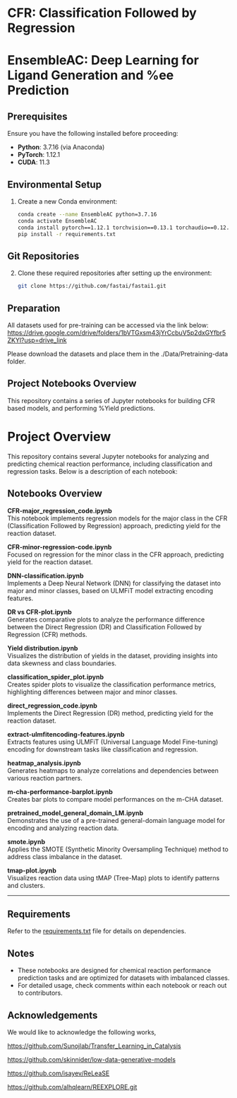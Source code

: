 # CFR: Classification Followed by Regression

# EnsembleAC: Deep Learning for Ligand Generation and %ee Prediction

## Prerequisites
Ensure you have the following installed before proceeding:
- **Python**: 3.7.16 (via Anaconda)
- **PyTorch**: 1.12.1
- **CUDA**: 11.3

## Environmental Setup
1. Create a new Conda environment:
   ```bash
   conda create --name EnsembleAC python=3.7.16
   conda activate EnsembleAC
   conda install pytorch==1.12.1 torchvision==0.13.1 torchaudio==0.12.1 cudatoolkit=11.3 -c pytorch
   pip install -r requirements.txt

## Git Repositories
2. Clone these required repositories after setting up the environment:
   ```bash
   git clone https://github.com/fastai/fastai1.git

## Preparation
All datasets used for pre-training can be accessed via the link below:
https://drive.google.com/drive/folders/1bVTGxsm43jYrCcbuV5p2dxGYfbr5ZKYl?usp=drive_link

Please download the datasets and place them in the ./Data/Pretraining-data folder.

## Project Notebooks Overview
This repository contains a series of Jupyter notebooks for building CFR based models, and performing %Yield predictions.
# Project Overview

This repository contains several Jupyter notebooks for analyzing and predicting chemical reaction performance, including classification and regression tasks. Below is a description of each notebook:

## Notebooks Overview

**CFR-major_regression_code.ipynb**  
   This notebook implements regression models for the major class in the CFR (Classification Followed by Regression) approach, predicting yield for the reaction dataset.
   
 **CFR-minor-regression-code.ipynb**  
   Focused on regression for the minor class in the CFR approach, predicting yield for the reaction dataset.

**DNN-classification.ipynb**  
   Implements a Deep Neural Network (DNN) for classifying the dataset into major and minor classes, based on ULMFiT model extracting encoding features.

 **DR vs CFR-plot.ipynb**  
   Generates comparative plots to analyze the performance difference between the Direct Regression (DR) and Classification Followed by Regression (CFR) methods.

**Yield distribution.ipynb**  
   Visualizes the distribution of yields in the dataset, providing insights into data skewness and class boundaries.

**classification_spider_plot.ipynb**  
   Creates spider plots to visualize the classification performance metrics, highlighting differences between major and minor classes.

**direct_regression_code.ipynb**  
   Implements the Direct Regression (DR) method, predicting yield for the reaction dataset.

**extract-ulmfitencoding-features.ipynb**  
   Extracts features using ULMFiT (Universal Language Model Fine-tuning) encoding for downstream tasks like classification and regression.

**heatmap_analysis.ipynb**  
   Generates heatmaps to analyze correlations and dependencies between various reaction partners.

**m-cha-performance-barplot.ipynb**  
    Creates bar plots to compare model performances on the m-CHA dataset.

**pretrained_model_general_domain_LM.ipynb**  
    Demonstrates the use of a pre-trained general-domain language model for encoding and analyzing reaction data.

**smote.ipynb**  
    Applies the SMOTE (Synthetic Minority Oversampling Technique) method to address class imbalance in the dataset.

**tmap-plot.ipynb**  
    Visualizes reaction data using tMAP (Tree-Map) plots to identify patterns and clusters.

---

## Requirements
Refer to the [requirements.txt](./requirements.txt) file for details on dependencies.

## Notes
- These notebooks are designed for chemical reaction performance prediction tasks and are optimized for datasets with imbalanced classes.
- For detailed usage, check comments within each notebook or reach out to contributors.



## Acknowledgements
We would like to acknowledge the following works,

https://github.com/Sunojlab/Transfer_Learning_in_Catalysis

https://github.com/skinnider/low-data-generative-models

https://github.com/isayev/ReLeaSE

https://github.com/alhqlearn/REEXPLORE.git



